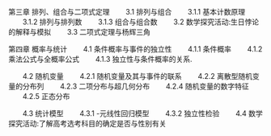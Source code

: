 第三章 排列、组合与二项式定理
　　3.1 排列与组合
　　3.1.1 基本计数原理
　　3.1.2 排列与排列数
　　3.1.3 组合与组合数
　　3.2 数学探究活动:生日悖论的解释与模拟
　　3.3 二项式定理与杨辉三角

第四章 概率与统计
　　4.1 条件概率与事件的独立性
　　4.1.1 条件概率
　　4.1.2 乘法公式与全概率公式
　　4.1.3 独立性与条件概率的关系.

　　4.2 随机变量
　　4.2.1 随机变量及其与事件的联系
　　4.2.2 离散型随机变量的分布列
　　4.2.3 二项分布与超几何分布
　　4.2.4 随机变量的数字特征
　　4.2.5 正态分布

　　4.3 统计模型
　　4.3.1 -元线性回归模型
　　4.3.2 独立性检验
　　4.4 数学探究活动:了解高考选考科目的确定是否与性别有关